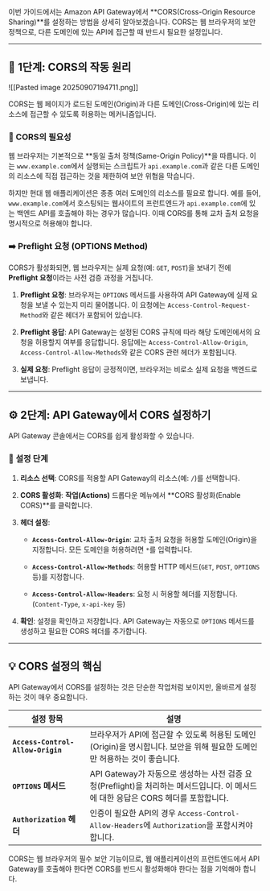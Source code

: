 
이번 가이드에서는 Amazon API Gateway에서 **CORS(Cross-Origin Resource Sharing)**를 설정하는 방법을 상세히 알아보겠습니다. CORS는 웹 브라우저의 보안 정책으로, 다른 도메인에 있는 API에 접근할 때 반드시 필요한 설정입니다.

---

## 🧭 1단계: CORS의 작동 원리

![[Pasted image 20250907194711.png]]

CORS는 웹 페이지가 로드된 도메인(Origin)과 다른 도메인(Cross-Origin)에 있는 리소스에 접근할 수 있도록 허용하는 메커니즘입니다.

### 📝 CORS의 필요성

웹 브라우저는 기본적으로 **동일 출처 정책(Same-Origin Policy)**을 따릅니다. 이는 `www.example.com`에서 실행되는 스크립트가 `api.example.com`과 같은 다른 도메인의 리소스에 직접 접근하는 것을 제한하여 보안 위협을 막습니다.

하지만 현대 웹 애플리케이션은 종종 여러 도메인의 리소스를 필요로 합니다. 예를 들어, `www.example.com`에서 호스팅되는 웹사이트의 프런트엔드가 `api.example.com`에 있는 백엔드 API를 호출해야 하는 경우가 많습니다. 이때 CORS를 통해 교차 출처 요청을 명시적으로 허용해야 합니다.

### ➡️ Preflight 요청 (OPTIONS Method)

CORS가 활성화되면, 웹 브라우저는 실제 요청(예: `GET`, `POST`)을 보내기 전에 **Preflight 요청**이라는 사전 검증 과정을 거칩니다.

1. **Preflight 요청**: 브라우저는 `OPTIONS` 메서드를 사용하여 API Gateway에 실제 요청을 보낼 수 있는지 미리 물어봅니다. 이 요청에는 `Access-Control-Request-Method`와 같은 헤더가 포함되어 있습니다.
    
2. **Preflight 응답**: API Gateway는 설정된 CORS 규칙에 따라 해당 도메인에서의 요청을 허용할지 여부를 응답합니다. 응답에는 `Access-Control-Allow-Origin`, `Access-Control-Allow-Methods`와 같은 CORS 관련 헤더가 포함됩니다.
    
3. **실제 요청**: Preflight 응답이 긍정적이면, 브라우저는 비로소 실제 요청을 백엔드로 보냅니다.

---

## ⚙️ 2단계: API Gateway에서 CORS 설정하기

API Gateway 콘솔에서는 CORS를 쉽게 활성화할 수 있습니다.

### 📝 설정 단계

1. **리소스 선택**: CORS를 적용할 API Gateway의 리소스(예: `/`)를 선택합니다.
    
2. **CORS 활성화**: **작업(Actions)** 드롭다운 메뉴에서 **CORS 활성화(Enable CORS)**를 클릭합니다.
    
3. **헤더 설정**:
    
    - **`Access-Control-Allow-Origin`**: 교차 출처 요청을 허용할 도메인(Origin)을 지정합니다. 모든 도메인을 허용하려면 `*`를 입력합니다.
        
    - **`Access-Control-Allow-Methods`**: 허용할 HTTP 메서드(`GET`, `POST`, `OPTIONS` 등)를 지정합니다.
        
    - **`Access-Control-Allow-Headers`**: 요청 시 허용할 헤더를 지정합니다. (`Content-Type`, `x-api-key` 등)
        
4. **확인**: 설정을 확인하고 저장합니다. API Gateway는 자동으로 `OPTIONS` 메서드를 생성하고 필요한 CORS 헤더를 추가합니다.

---

## 💡 CORS 설정의 핵심

API Gateway에서 CORS를 설정하는 것은 단순한 작업처럼 보이지만, 올바르게 설정하는 것이 매우 중요합니다.

|설정 항목|설명|
|---|---|
|**`Access-Control-Allow-Origin`**|브라우저가 API에 접근할 수 있도록 허용된 도메인(Origin)을 명시합니다. 보안을 위해 필요한 도메인만 허용하는 것이 좋습니다.|
|**`OPTIONS` 메서드**|API Gateway가 자동으로 생성하는 사전 검증 요청(Preflight)을 처리하는 메서드입니다. 이 메서드에 대한 응답은 CORS 헤더를 포함합니다.|
|**`Authorization` 헤더**|인증이 필요한 API의 경우 `Access-Control-Allow-Headers`에 `Authorization`을 포함시켜야 합니다.|

CORS는 웹 브라우저의 필수 보안 기능이므로, 웹 애플리케이션의 프런트엔드에서 API Gateway를 호출해야 한다면 CORS를 반드시 활성화해야 한다는 점을 기억해야 합니다.